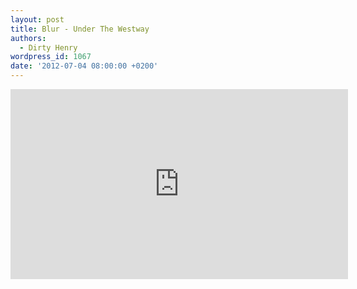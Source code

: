```yaml
---
layout: post
title: Blur - Under The Westway
authors:
  - Dirty Henry
wordpress_id: 1067
date: '2012-07-04 08:00:00 +0200'
---
```

<iframe width="540" height="304" src="http://www.youtube.com/embed/Ifd9nBKSJnk" frameborder="0" allowfullscreen></iframe>
